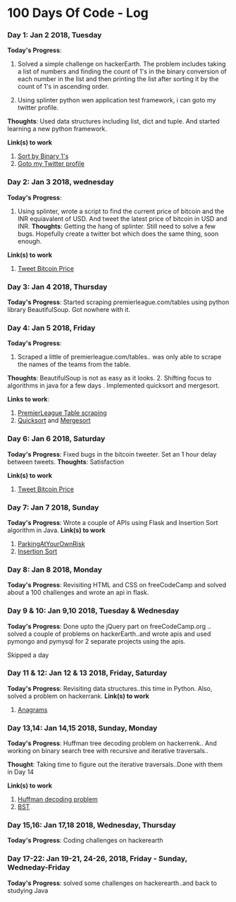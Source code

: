# 100 Days Of Code - Log


### Day 1: Jan 2 2018, Tuesday 

**Today's Progress**: 
1. Solved a simple challenge on hackerEarth. The problem includes taking a list of numbers and finding the count of 1's in the binary conversion of each number in the list and then printing the list after sorting it by the count of 1's in ascending order.

2. Using splinter python wen application test framework, i can goto my twitter profile.

**Thoughts**: Used data structures including list, dict and tuple. And started learning a new python framework.

**Link(s) to work**
1. [Sort by Binary 1's](https://github.com/basithamid/Python-Challenges/blob/master/sort-by-binary-ones.py)
2. [Goto my Twitter profile](https://github.com/basithamid/python-splinter/blob/master/test.py)

### Day 2: Jan 3 2018, wednesday 

**Today's Progress**: 
1. Using splinter, wrote a script to find the current price of bitcoin and the INR equiavalent of USD. And tweet the latest price of bitcoin in USD and INR.
**Thoughts**: Getting the hang of splinter. Still need to solve a few bugs. Hopefully create a twitter bot which does the same thing, soon enough.

**Link(s) to work**
1. [Tweet Bitcoin Price](https://github.com/basithamid/python-splinter/blob/master/bitcoin-price-tweeter.py)


### Day 3: Jan 4 2018, Thursday 

**Today's Progress**: Started scraping premierleague.com/tables using python library BeautifulSoup. Got nowhere with it.

### Day 4: Jan 5 2018, Friday

**Today's Progress**: 
1. Scraped a little of premierleague.com/tables.. was only able to scrape the names of the teams from the table.

**Thoughts**: BeautifulSoup is not as easy as it looks.
2. Shifting focus to algorithms in java for a few days . Implemented quicksort and mergesort.

**Links to work**:
1. [PremierLeague Table scraping](https://github.com/basithamid/scrapping/blob/master/plscrapping.py)
2. [Quicksort](https://github.com/basithamid/algorithms/blob/master/Quicksort.java) and [Mergesort](https://github.com/basithamid/algorithms/blob/master/MergeSort.java)

### Day 6: Jan 6 2018, Saturday

**Today's Progress**: Fixed bugs in the bitcoin tweeter. Set an 1 hour delay between tweets.
**Thoughts**: Satisfaction

**Link(s) to work**
1. [Tweet Bitcoin Price](https://github.com/basithamid/python-splinter/blob/master/bitcoin-price-tweeter.py)



### Day 7: Jan 7 2018, Sunday

**Today's Progress**: Wrote a couple of APIs using Flask and Insertion Sort algorithm in Java.
**Link(s) to work**
1. [ParkingAtYourOwnRisk](https://github.com/djpranshu/ParkingAtOwnersRisk/tree/master/BackEnd)
2. [Insertion Sort](https://github.com/basithamid/algorithms/blob/master/InsertionSort.java)

### Day 8: Jan 8 2018, Monday

**Today's Progress**: Revisiting HTML and CSS on freeCodeCamp and solved about a 100 challenges and wrote an api in flask.


### Day 9 & 10: Jan 9,10 2018, Tuesday & Wednesday
**Today's Progress**: Done upto the jQuery part on freeCodeCamp.org .. solved a couple of problems on hackerEarth..and wrote apis 
and used pymongo and pymysql for 2 separate projects using the apis.

Skipped a day
### Day 11 & 12: Jan 12 & 13 2018, Friday, Saturday

**Today's Progress**: Revisiting data structures..this time in Python. Also, solved a problem on hackerrank.
**Link(s) to work**
1. [Anagrams](https://github.com/basithamid/Python-Challenges/blob/master/anagrams.py)


### Day 13,14: Jan 14,15 2018, Sunday, Monday

**Today's Progress**: Huffman tree decoding problem on hackerrenk.. And working on binary search tree with recursive and iterative traversals..

**Thought**: Taking time to figure out the iterative traversals..Done with them in Day 14

**Link(s) to work**
1. [Huffman decoding problem](https://www.hackerrank.com/challenges/tree-huffman-decoding/problem)
2. [BST](https://github.com/basithamid/algorithms/blob/master/bst.py)


### Day 15,16: Jan 17,18 2018, Wednesday, Thursday

**Today's Progress**: Coding challenges on hackerearth


### Day 17-22: Jan 19-21, 24-26, 2018, Friday - Sunday, Wedneday-Friday

**Today's Progress**: solved some challenges on hackerearth..and back to studying Java
